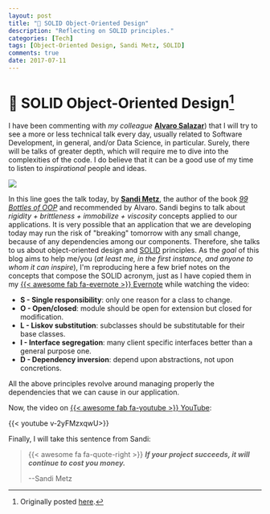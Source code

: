 ```yaml
---
layout: post
title: "📝 SOLID Object-Oriented Design"
description: "Reflecting on SOLID principles."
categories: [Tech]
tags: [Object-Oriented Design, Sandi Metz, SOLID]
comments: true
date: 2017-07-11
---
```


# 📝 SOLID Object-Oriented Design[^1]

I have been commenting with _my colleague_ [**Alvaro Salazar**](https://twitter.com/xala3pa)) that I will try to see a more or less technical talk every day, usually related to Software Development, in general, and/or Data Science, in particular. Surely, there will be talks of greater depth, which will require me to dive into the complexities of the code. I do believe that it can be a good use of my time to listen to _inspirational_ people and ideas.

![](/images/99-bottles-of-oop.png)

In this line goes the talk today, by [**Sandi Metz**](https://www.sandimetz.com/), the author of the book [_99 Bottles of OOP_](https://www.sandimetz.com/99bottles) and recommended by Alvaro. Sandi begins to talk about _rigidity + brittleness + immobilize + viscosity_ concepts applied to our applications. It is very possible that an application that we are developing today may run the risk of "breaking" tomorrow with any small change, because of any dependencies among our components. Therefore, she talks to us about object-oriented design and [SOLID](http://butunclebob.com/ArticleS.UncleBob.PrinciplesOfOod) principles. As the _goal_ of this blog aims to help me/you (_at least me, in the first instance, and anyone to whom it can inspire_), I'm reproducing here a few brief notes on the concepts that compose the SOLID acronym, just as I have copied them in my [{{< awesome fab fa-evernote >}} Evernote](https://www.evernote.com/) while watching the video:

- **S - Single responsibility**: only one reason for a class to change.
- **O - Open/closed**: module should be open for extension but closed for modification.
- **L - Liskov substitution**: subclasses should be substitutable for their base classes.
- **I - Interface segregation**: many client specific interfaces better than a general purpose one.
- **D - Dependency inversion**: depend upon abstractions, not upon concretions.

All the above principles revolve around managing properly the dependencies that we can cause in our application.

Now, the video on [{{< awesome fab fa-youtube >}} YouTube](https://www.youtube.com/watch?v=v-2yFMzxqwU):

{{< youtube v-2yFMzxqwU>}}

Finally, I will take this sentence from Sandi:

>{{< awesome fa fa-quote-right >}} _**If your project succeeds, it will continue to cost you money.**_
>
>--Sandi Metz

[^1]: Originally posted [here](https://estraviz.github.io/estraviz2017/software%20design/SOLID-OO-Design/).
